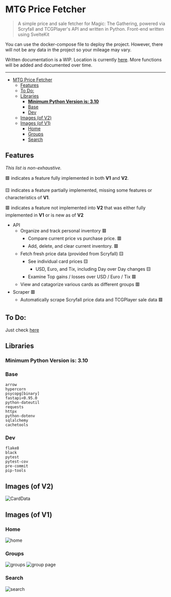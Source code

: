 # MTG Price Fetcher
> A simple price and sale fetcher for Magic: The Gathering, powered via Scryfall and TCGPlayer's API and written in Python. Front-end written using SvelteKit


You can use the docker-compose file to deploy the project. However, there will not be any data in the project so your mileage may vary.
<!-- Start the API with...
```
    pip install -r requirements-base.txt
    hypercorn preordain.main:app
``` -->
Written documentation is a WIP. Location is currently [here](docs/api_functions.md). More functions will be added and documented over time.

------------


- [MTG Price Fetcher](#mtg-price-fetcher)
  - [Features](#features)
  - [To Do:](#to-do)
  - [Libraries](#libraries)
    - [**Minimum Python Version is: 3.10**](#minimum-python-version-is-310)
    - [Base](#base)
    - [Dev](#dev)
  - [Images (of V2)](#images-of-v2)
  - [Images (of V1)](#images-of-v1)
    - [Home](#home)
    - [Groups](#groups)
    - [Search](#search)

## Features
*This list is non-exhaustive.*

🟩 indicates a feature fully implemented in both **V1** and **V2**.

🟨 indicates a feature partially implemented, missing some features or characteristics of **V1**.

🟥 indicates a feature not implemented into **V2** that was either fully implemented in **V1** or is new as of **V2**

- API
  - Organize and track personal inventory 🟥
    - Compare current price vs purchase price. 🟥
    - Add, delete, and clear current inventory. 🟥
  - Fetch fresh price data (provided from Scryfall) 🟨
    - See individual card prices 🟨
      - USD, Euro, and Tix, including Day over Day changes 🟨
    - Examine Top gains / losses over USD / Euro / Tix 🟥
  - View and catagorize various cards as different groups 🟥
- Scraper 🟥
  - Automatically scrape Scryfall price data and TCGPlayer sale data 🟥

## To Do:

  Just check [here](https://github.com/sbyt32/mtg_price_fetcher/discussions/22)


## Libraries
  ### **Minimum Python Version is: 3.10**
  ### Base
    arrow
    hypercorn
    psycopg[binary]
    fastapi<0.95.0
    python-dateutil
    requests
    httpx
    python-dotenv
    sqlalchemy
    cachetools
  ### Dev
    flake8
    black
    pytest
    pytest-cov
    pre-commit
    pip-tools


## Images (of V2)
![CardData](https://github.com/sbyt32/Preordain/assets/73682114/d8171d3c-2a56-4af6-b49f-6fb097a3eeab)

## Images (of V1)

### Home
![home](https://user-images.githubusercontent.com/73682114/227756059-f62f8074-2d80-4c19-b68f-f7df6fc6914b.png)

### Groups
![groups](https://user-images.githubusercontent.com/73682114/227756063-bbe35141-c3e0-496b-be2d-4f6147d927ae.png)
![group page](https://user-images.githubusercontent.com/73682114/227756066-9deac17f-12ea-468e-b031-ff262baadd43.png)
### Search
![search](https://user-images.githubusercontent.com/73682114/227756068-870dd243-cf9e-489a-9233-69be649b255b.png)
